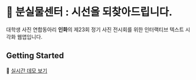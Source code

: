 # 📸 분실물센터 : 시선을 되찾아드립니다.
대학생 사진 연합동아리 **인화**의 제23회 정기 사진 전시회를 위한 인터랙티브 텍스트 시각화 웹앱입니다.

## Getting Started

🔗 [실시간 데모 보기](https://inwha-fe.vercel.app/)






